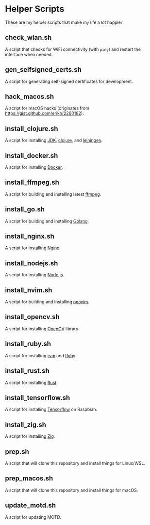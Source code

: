 # Helper Scripts

These are my helper scripts that make my life a lot happier:

## check_wlan.sh

A script that checks for WiFi connectivity (with `ping`) and restart the interface when needed.

## gen_selfsigned_certs.sh

A script for generating self-signed certificates for development.

## hack_macos.sh

A script for macOS hacks (originates from https://gist.github.com/erikh/2260182).

## install_clojure.sh

A script for installing [JDK](https://www.azul.com/downloads/zulu-embedded/), [clojure](https://clojure.org/guides/getting_started#_installation_on_linux), and [leiningen](https://leiningen.org/).

## install_docker.sh

A script for installing [Docker](https://www.docker.com/).

## install_ffmpeg.sh

A script for building and installing latest [ffmpeg](https://www.ffmpeg.org/).

## install_go.sh

A script for building and installing [Golang](https://golang.org/).

## install_nginx.sh

A script for installing [Nginx](https://www.nginx.com/).

## install_nodejs.sh

A script for installing [Node.js](https://nodejs.org/en/).

## install_nvim.sh

A script for building and installing [neovim](https://neovim.io/).

## install_opencv.sh

A script for installing [OpenCV](http://opencv.org/) library.

## install_ruby.sh

A script for installing [rvm](https://rvm.io/) and [Ruby](https://www.ruby-lang.org/en/).

## install_rust.sh

A script for installing [Rust](https://rustup.rs/).

## install_tensorflow.sh

A script for installing [Tensorflow](https://www.tensorflow.org/install) on Raspbian.

## install_zig.sh

A script for installing [Zig](https://ziglang.org/).

## prep.sh

A script that will clone this repository and install things for Linux/WSL.

## prep_macos.sh

A script that will clone this repository and install things for macOS.

## update_motd.sh

A script for updating MOTD.

